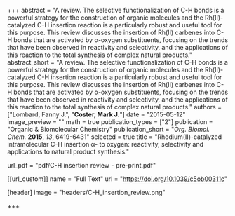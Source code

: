 +++
abstract = "A review.  The selective functionalization of C-H bonds is a powerful strategy for the construction of organic molecules and the Rh(II)-catalyzed C-H insertion reaction is a particularly robust and useful tool for this purpose. This review discusses the insertion of Rh(II) carbenes into C-H bonds that are activated by α-oxygen substituents, focusing on the trends that have been observed in reactivity and selectivity, and the applications of this reaction to the total synthesis of complex natural products."
abstract_short = "A review.  The selective functionalization of C-H bonds is a powerful strategy for the construction of organic molecules and the Rh(II)-catalyzed C-H insertion reaction is a particularly robust and useful tool for this purpose. This review discusses the insertion of Rh(II) carbenes into C-H bonds that are activated by α-oxygen substituents, focusing on the trends that have been observed in reactivity and selectivity, and the applications of this reaction to the total synthesis of complex natural products."
authors = ["Lombard, Fanny J.", "**Coster, Mark J.**"]
date = "2015-05-12"
image_preview = ""
math = true
publication_types = ["2"]
publication = "Organic & Biomolecular Chemistry"
publication_short = "_Org. Biomol. Chem._ **2015**, _13_, 6419-6431"
selected = true
title = "Rhodium(II)-catalyzed intramolecular C-H insertion α- to oxygen: reactivity, selectivity and applications to natural product synthesis."

url_pdf = "pdf/C-H insertion review - pre-print.pdf"

[[url_custom]]
  name = "Full Text"
  url = "https://doi.org/10.1039/c5ob00311c"

[header]
image = "headers/C-H_insertion_review.png"

+++
